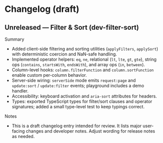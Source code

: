 # Changelog (draft)

## Unreleased — Filter & Sort (dev-filter-sort)

Summary

- Added client-side filtering and sorting utilities (`applyFilters`, `applySort`) with deterministic coercion and NaN-safe handling.
- Implemented operator helpers: `eq`, `ne`, relational (`lt`, `lte`, `gt`, `gte`), string ops (`contains`, `startsWith`, `endsWith`), and array ops (`in`, `between`).
- Column-level hooks: `column.filterFunction` and `column.sortFunction` enable custom per-column behavior.
- Server-side wiring: `serverSide` mode emits `request:page` and `update:sort` / `update:filter` events; playground includes a demo handler.
- Accessibility: keyboard activation and `aria-sort` attributes for headers.
- Types: exported TypeScript types for filter/sort clauses and operator signatures; added a small type-level test to keep typings correct.

Notes

- This is a draft changelog entry intended for review. It lists major user-facing changes and developer notes. Adjust wording for release notes as needed.
